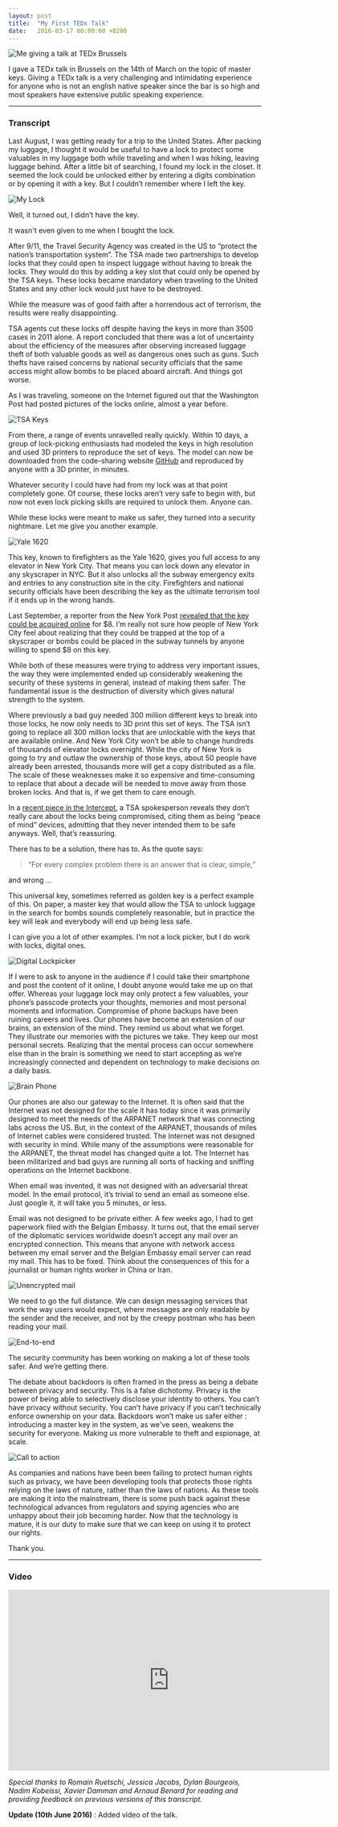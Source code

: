 ```yaml
---
layout: post
title:  "My First TEDx Talk"
date:   2016-03-17 00:00:00 +0200
---
```


![Me giving a talk at TEDx Brussels](/blog/img/tedx/meOnStage.jpg)

I gave a TEDx talk in Brussels on the 14th of March on the topic of master keys. Giving a TEDx talk is a very challenging and intimidating experience for anyone who is not an english native speaker since the bar is so high and most speakers have extensive public speaking experience.

 ---

### Transcript

Last August, I was getting ready for a trip to the United States. After packing my luggage, I thought it would be useful to have a lock to protect some valuables in my luggage both while traveling and when I was hiking, leaving luggage behind. After a little bit of searching, I found my lock in the closet. It seemed the lock could be unlocked either by entering a digits combination or by opening it with a key. But I couldn’t remember where I left the key.

![My Lock](/blog/img/tedx/lock.jpeg)

Well, it turned out, I didn’t have the key.

It wasn't even given to me when I bought the lock.

After 9/11, the Travel Security Agency was created in the US to “protect the nation’s transportation system”. The TSA made two partnerships to develop locks that they could open to inspect luggage without having to break the locks. They would do this by adding a key slot that could only be opened by the TSA keys. These locks became mandatory when traveling to the United States and any other lock would just have to be destroyed.

While the measure was of good faith after a horrendous act of terrorism, the results were really disappointing.

TSA agents cut these locks off despite having the keys in more than 3500 cases in 2011 alone. A report concluded that there was a lot of uncertainty about the efficiency of the measures after observing increased luggage theft of both valuable goods as well as dangerous ones such as guns. Such thefts have raised concerns by national security officials that the same access might allow bombs to be placed aboard aircraft. And things got worse.

As I was traveling, someone on the Internet figured out that the Washington Post had posted pictures of the locks online, almost a year before.

![TSA Keys](/blog/img/tedx/TSAKeys.jpeg)

From there, a range of events unravelled really quickly. Within 10 days, a group of lock-picking enthusiasts had modeled the keys in high resolution and used 3D printers to reproduce the set of keys. The model can now be downloaded from the code-sharing website [GitHub](https://github.com/Xyl2k/TSA-Travel-Sentry-master-keys) and reproduced by anyone with a 3D printer, in minutes.

Whatever security I could have had from my lock was at that point completely gone. Of course, these locks aren’t very safe to begin with, but now not even lock picking skills are required to unlock them. Anyone can.

While these locks were meant to make us safer, they turned into a security nightmare. Let me give you another example.

![Yale 1620](/blog/img/tedx/Yale1620.jpeg)

This key, known to firefighters as the Yale 1620,  gives you full access to any elevator in New York City. That means you can lock down any elevator in any skyscraper in NYC. But it also unlocks all the subway emergency exits and entries to any construction site in the city. Firefighters and national security officials have been describing the key as the ultimate terrorism tool if it ends up in the wrong hands.

Last September, a reporter from the New York Post [revealed that the key could be acquired online](http://nypost.com/2015/09/20/the-8-key-that-can-open-new-york-city-to-terrorists/) for $8. I’m really not sure how people of New York City feel about realizing that they could be trapped at the top of a skyscraper or bombs could be placed in the subway tunnels by anyone willing to spend $8 on this key.

While both of these measures were trying to address very important issues, the way they were implemented ended up considerably weakening the security of these systems in general, instead of making them safer. The fundamental issue is the destruction of diversity which gives natural strength to the system.

Where previously a bad guy needed 300 million different keys to break into those locks, he now only needs to 3D print this set of keys. The TSA isn’t going to replace all 300 million locks that are unlockable with the keys that are available online. And New York City won’t be able to change hundreds of thousands of elevator locks overnight. While the city of New York is going to try and outlaw the ownership of those keys, about 50 people have already been arrested, thousands more will get a copy distributed as a file. The scale of these weaknesses make it so expensive and time-consuming to replace that about a decade will be needed to move away from those broken locks. And that is, if we get them to care enough.

In a [recent piece in the Intercept](https://theintercept.com/2015/09/17/tsa-doesnt-really-care-luggage-locks-hacked/), a TSA spokesperson reveals they don’t really care about the locks being compromised, citing them as being “peace of mind” devices, admitting that they never intended them to be safe anyways. Well, that’s reassuring.

There has to be a solution, there has to. As the quote says:

> “For every complex problem there is an answer that is clear, simple,”

and wrong …  

This universal key, sometimes referred as golden key is a perfect example of this. On paper, a master key that would allow the TSA to unlock luggage in the search for bombs sounds completely reasonable, but in practice the key will leak and everybody will end up being less safe.

I can give you a lot of other examples. I’m not a lock picker, but I do work with locks, digital ones.

![Digital Lockpicker](/blog/img/tedx/digitalLockpicker.jpeg)

If I were to ask to anyone in the audience if I could take their  smartphone and post the content of it online, I doubt anyone would take me up on that offer. Whereas your luggage lock may only protect a few valuables, your phone’s passcode protects your thoughts, memories and most personal moments and information. Compromise of phone backups have been ruining careers and lives. Our phones have become an extension of our brains, an extension of the mind. They remind us about what we forget. They illustrate our memories with the pictures we take. They keep our most personal secrets. Realizing that the mental process can occur somewhere else than in the brain is something we need to start accepting as we’re increasingly connected and dependent on technology to make decisions on a daily basis.

![Brain Phone](/blog/img/tedx/BrainPhone.jpeg)

Our phones are also our gateway to the Internet. It is often said that the Internet was not designed for the scale it has today since it was primarily designed to meet the needs of the ARPANET network that was connecting labs across the US. But, in the context of the ARPANET, thousands of miles of Internet cables were considered trusted. The Internet was not designed with security in mind. While many of the assumptions were reasonable for the ARPANET, the threat model has changed quite a lot. The Internet has been militarized and bad guys are running all sorts of hacking and sniffing operations on the Internet backbone.

When email was invented, it was not designed with an adversarial threat model. In the email protocol, it’s trivial to send an email as someone else. Just google it, it will take you 5 minutes, or less.

Email was not designed to be private either. A few weeks ago, I had to get paperwork filed with the Belgian Embassy. It turns out, that the email server of the diplomatic services worldwide doesn’t accept any mail over an encrypted connection. This means that anyone with network access between my email server and the Belgian Embassy email server can read my mail. This has to be fixed. Think about the consequences of this for a journalist or human rights worker in China or Iran.

![Unencrypted mail](/blog/img/tedx/unencryptedMail.jpeg)

We need to go the full distance. We can design messaging services that work the way users would expect, where messages are only readable by the sender and the receiver, and not by the creepy postman who has been reading your mail.

![End-to-end](/blog/img/tedx/e2e.jpeg)

The security community has been working on making a lot of these tools safer. And we’re getting there.

The debate about backdoors is often framed in the press as being a debate between privacy and security. This is a false dichotomy. Privacy is the power of being able to selectively disclose your identity to others. You can’t have privacy without security. You can’t have privacy if you can’t technically enforce ownership on your data. Backdoors won’t make us safer either : introducing a master key in the system, as we've seen, weakens the security for everyone. Making us more vulnerable to theft and espionage, at scale.

![Call to action](/blog/img/tedx/power.jpeg)

As companies and nations have been been failing to protect human rights such as privacy, we have been developing tools that protects those rights relying on the laws of nature, rather than the laws of nations. As these tools are making it into the mainstream, there is some push back against these technological advances from regulators and spying agencies who are unhappy about their job becoming harder. Now that the technology is mature, it is our duty to make sure that we can keep on using it to protect our rights.

Thank you.

---

### Video

<iframe width="640" height="360" src="https://www.youtube-nocookie.com/embed/9Duppgooa8Y?rel=0" frameborder="0" allowfullscreen></iframe>

*Special thanks to Romain Ruetschi, Jessica Jacobs, Dylan Bourgeois, Nadim Kobeissi, Xavier Damman and Arnaud Benard for reading and providing feedback on previous versions of this transcript.*

**Update (10th June 2016)** : Added video of the talk.
